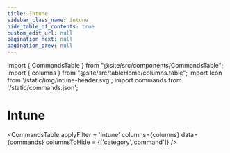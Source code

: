 ```yaml
---
title: Intune
sidebar_class_name: intune
hide_table_of_contents: true
custom_edit_url: null
pagination_next: null
pagination_prev: null
---
```

import { CommandsTable } from "@site/src/components/CommandsTable";
import { columns } from "@site/src/tableHome/columns.table";
import Icon from '/static/img/intune-header.svg';
import commands from '/static/commands.json';

# <Icon/> Intune

<CommandsTable
applyFilter = 'Intune'
columns={columns}
data={commands}
columnsToHide = {['category','command']}
/>
